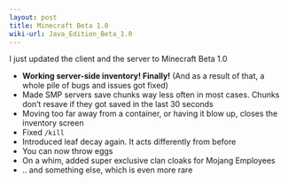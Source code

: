 ```yaml
---
layout: post
title: Minecraft Beta 1.0
wiki-url: Java_Edition_Beta_1.0
---
```


I just updated the client and the server to Minecraft Beta 1.0

* **Working server-side inventory! Finally!** (And as a result of that, a whole pile of bugs and issues got fixed)
* Made SMP servers save chunks way less often in most cases. Chunks don’t resave if they got saved in the last 30 seconds
* Moving too far away from a container, or having it blow up, closes the inventory screen
* Fixed `/kill`
* Introduced leaf decay again. It acts differently from before
* You can now throw eggs
* On a whim, added super exclusive clan cloaks for Mojang Employees
* .. and something else, which is even more rare
